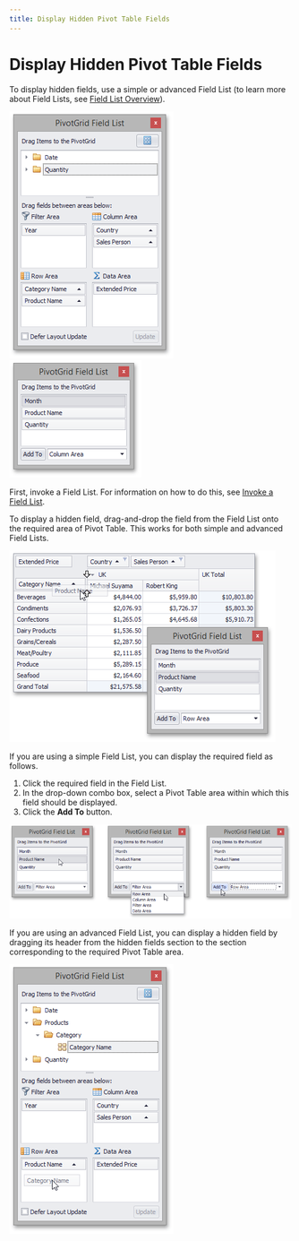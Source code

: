 ```yaml
---
title: Display Hidden Pivot Table Fields
---
```

# Display Hidden Pivot Table Fields
To display hidden fields, use a simple or advanced Field List  (to learn more about Field Lists, see [Field List Overview](../../../../interface-elements-for-desktop/articles/pivot-table/field-list-overview.md)).

![EU_XtraPivotGrid_FieldListExcel](../../../images/Img13517.png)&nbsp;&nbsp;![EU_XtraPivotGrid_CustomizationForm](../../../images/Img7595.png)

First, invoke a Field List. For information on how to do this, see [Invoke a Field List](../../../../interface-elements-for-desktop/articles/pivot-table/field-list/invoke-a-field-list.md).

To display a hidden field, drag-and-drop the field from the Field List onto the required area of Pivot Table. This works for both simple and advanced Field Lists.

![EU_XtraPivotGrid_DragFieldFromCustomizationForm](../../../images/Img7601.png)

If you are using a simple Field List, you can display the required field as follows.
1. Click the required field in the Field List.
2. In the drop-down combo box, select a Pivot Table area within which this field should be displayed.
3. Click the **Add To** button.

![EU_XtraPivotGrid_SimpleFieldListShow](../../../images/Img13527.png)

If you are using an advanced Field List, you can display a hidden field by dragging its header from the hidden fields section to the section corresponding to the required Pivot Table area.

![EU_XtraPivotGrid_FieldListShowing](../../../images/Img13521.png)